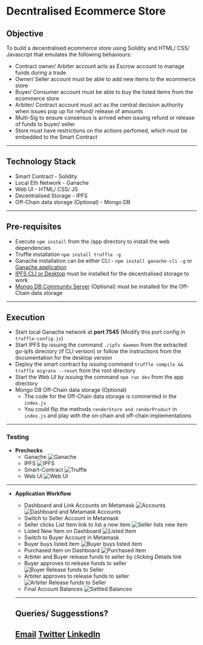 # Decntralised Ecommerce Store

## Objective

To build a decentralised ecommerce store using Solidity and HTML/ CSS/ Javascript that emulates the following behaviours:

- Contract owner/ Arbiter account acts as Escrow account to manage funds during a trade
- Owner/ Seller account must be able to add new items to the ecommerce store
- Buyer/ Consumer account must be able to buy the listed items from the ecommerce store
- Arbiter/ Contract account must act as the central decision authority when issues pop up for refund/ release of amounts
- Multi-Sig to ensure consensus is arrived when issuing refund or release of funds to buyer/ seller
- Store must have restrictions on the actions perfomed, which must be embedded to the Smart Contract
----------
## Technology Stack

- Smart Contract - Solidity
- Local Eth Network - Ganache
- Web UI - HTML/ CSS/ JS
- Decentralised Storage - IPFS
- Off-Chain data storage (Optional) - Mongo DB
----------
## Pre-requisites

- Execute `npm install` from the /app directory to install the web dependencies
- Truffle installation `npm install truffle -g`
- Ganache installation can be either CLI - `npm install ganache-cli -g` or [Ganache application](https://www.trufflesuite.com/ganache)
- [IPFS CLI or Desktop](https://ipfs.io/#install) must be installed for the decentralised storage to work
- [Mongo DB Community Server](https://www.mongodb.com/try/download/community) (Optional) must be installed for the Off-Chain data storage
----------
## Execution

- Start local Ganache network at **port 7545** (Modify this port config in `truffle-config.js`)
- Start IPFS by issuing the command `./ipfs daemon` from the extracted go-ipfs directory (if CLI version) or follow the instructions from the documentation for the desktop version
- Deploy the smart contract by issuing command `truffle compile && truffle migrate --reset` from the root directory
- Start the Web UI by issuing the command `npm run dev` from the app directory
-  Mongo DB Off-Chain data storage (Optional)
   - The code for the Off-Chain data storage is commented in the `index.js`
   - You could flip the methods `renderStore and renderProduct` in `index.js` and play with the on-chain and off-chain implementations
----------
### Testing

- **Prechecks**
  - Ganache
  ![Ganache](./screenshots/ganache-startup.png)
  - IPFS
  ![IPFS](./screenshots/ipfs-daemon.png)
  - Smart-Contract
  ![Truffle](./screenshots/contract-deployment.png)
  - Web UI
  ![Web UI](./screenshots/web-ui.png)

----------
- **Application Workflow**
  - Dashboard and Link Accounts on Metamask
  ![Accounts](./screenshots/accounts.png)
  ![Dashboard and Metamask Accounts](./screenshots/dashboard-metamask-link-accounts.png)
  - Switch to Seller Account in Metamask
  - Seller clicks List Item link to list a new item
  ![Seller lists new item](./screenshots/list-new-item.png)
  - Listed New Item on Dashboard
  ![Listed Item](./screenshots/seller-listed-item.png)
  - Switch to Buyer Account in Metamask
  - Buyer buys listed item
  ![Buyer buys listed item](./screenshots/buyer-buy-product.png)
  - Purchased item on Dashboard
  ![Purchased item](./screenshots/buyer-purchased-item.png)
  - Arbiter and Buyer release funds to seller by clicking Details link
  - Buyer approves to release funds to seller
  ![Buyer Release funds to Seller](./screenshots/release-funds-buyer.png)
  - Arbiter approves to release funds to seller
  ![Arbiter Release funds to Seller](./screenshots/release-funds-arbiter.png)
  - Final Account Balances
  ![Settled Balances](./screenshots/final-account-balances.png)
  ----------
  
  ## Queries/ Suggesstions?

  [Email](mailto:rajapandianc@outlook.in)
  [Twitter](https://twitter.com/crpcodes)
  [LinkedIn](https://www.linkedin.com/in/rajapandianc/)
  ----------
